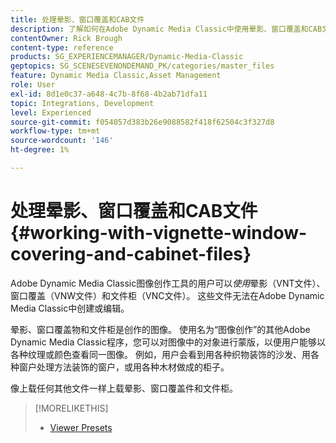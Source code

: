 ```yaml
---
title: 处理晕影、窗口覆盖和CAB文件
description: 了解如何在Adobe Dynamic Media Classic中使用晕影、窗口覆盖和CAB文件。
contentOwner: Rick Brough
content-type: reference
products: SG_EXPERIENCEMANAGER/Dynamic-Media-Classic
geptopics: SG_SCENESEVENONDEMAND_PK/categories/master_files
feature: Dynamic Media Classic,Asset Management
role: User
exl-id: 8d1e0c37-a648-4c7b-8f68-4b2ab71dfa11
topic: Integrations, Development
level: Experienced
source-git-commit: f054057d383b26e9088582f418f62504c3f327d8
workflow-type: tm+mt
source-wordcount: '146'
ht-degree: 1%

---
```


# 处理晕影、窗口覆盖和CAB文件{#working-with-vignette-window-covering-and-cabinet-files}

Adobe Dynamic Media Classic图像创作工具的用户可以&#x200B;*使用*&#x200B;晕影（VNT文件）、窗口覆盖（VNW文件）和文件柜（VNC文件）。 这些文件无法在Adobe Dynamic Media Classic中创建或编辑。

晕影、窗口覆盖物和文件柜是创作的图像。 使用名为“图像创作”的其他Adobe Dynamic Media Classic程序，您可以对图像中的对象进行蒙版，以便用户能够以各种纹理或颜色查看同一图像。 例如，用户会看到用各种织物装饰的沙发、用各种窗户处理方法装饰的窗户，或用各种木材做成的柜子。

像上载任何其他文件一样上载晕影、窗口覆盖件和文件柜。

>[!MORELIKETHIS]
>
>* [Viewer Presets](application-setup.md#viewer_presets)
